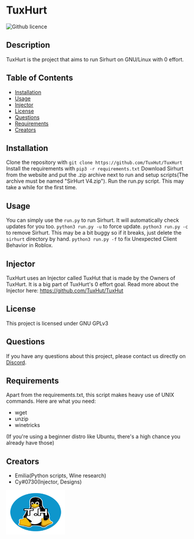 # TuxHurt
  ![Github licence](https://upload.wikimedia.org/wikipedia/commons/9/93/GPLv3_Logo.svg)

  
  ## Description 
  TuxHurt is the project that aims to run Sirhurt on GNU/Linux with 0 effort.

  ## Table of Contents
  * [Installation](#installation)
  * [Usage](#usage)
  * [Injector](#injector)
  * [License](#license)
  * [Questions](#questions)
  * [Requirements](#requirements)
  * [Creators](#creators)
  
  ## Installation 
  Clone the repository with `git clone https://github.com/TuxHut/TuxHurt`
  Install the requirements with `pip3 -r requirements.txt`
  Download Sirhurt from the website and put the .zip archive next to run and setup scripts(The archive must be named "SirHurt V4.zip").
  Run the run.py script. This may take a while for the first time.

  ## Usage 
  You can simply use the `run.py` to run Sirhurt. It will automatically check updates for you too.
  `python3 run.py -u` to force update.
  `python3 run.py -c` to remove Sirhurt. This may be a bit buggy so if it breaks, just delete the `sirhurt` directory by hand.
  `python3 run.py -f` to fix Unexpected Client Behavior in Roblox.
  
  ## Injector 
  TuxHurt uses an Injector called TuxHut that is made by the Owners of TuxHurt. It is a big part of TuxHurt's 0 effort goal. Read more about the Injector here:       https://github.com/TuxHut/TuxHut

  ## License 
  This project is licensed under GNU GPLv3

  ## Questions
  If you have any questions about this project, please contact us directly on [Discord](https://discord.gg/b8PGgMHpYX).
  
  ## Requirements
  Apart from the requirements.txt, this script makes heavy use of UNIX commands. Here are what you need:
  * wget
  * unzip
  * winetricks
  
  (If you're using a beginner distro like Ubuntu, there's a high chance you already have those)
  
  ## Creators
  * Emilia(Python scripts, Wine research)
  * Cy#0730(Injector, Designs)

<a href="https://github.com/orgs/TuxHurt/TuxHurt/main/">
    <img src="readmeassets/TuxHurtLogo.png" alt="Logo" width="160" height="120">
</a>
  
